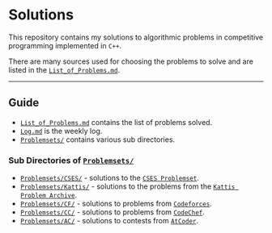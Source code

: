 # Solutions 
This repository contains my solutions to algorithmic problems in competitive programming implemented in `C++`.

There are many sources used for choosing the problems to solve and are listed in the [`List_of_Problems.md`](./List_of_Problems.md).

---

## Guide
- [`List_of_Problems.md`](./List_of_Problems.md) contains the list of problems solved.
- [`Log.md`](./Log.md) is the weekly log.
- [`Problemsets/`](/Problemsets/) contains various sub directories. 

### Sub Directories of [`Problemsets/`](/Problemsets/)
- [`Problemsets/CSES/`](/Problemsets/CSES/) - solutions to the [`CSES Problemset`](https://cses.fi/problemset/).
- [`Problemsets/Kattis/`](/Problemsets/Kattis/) - solutions to the problems from the [`Kattis Problem Archive`](https://open.kattis.com/).
- [`Problemsets/CF/`](/Problemsets/CF/) - solutions to problems from [`Codeforces`](https://codeforces.com/).
- [`Problemsets/CC/`](/Problemsets/CC/) - solutions to problems from [`CodeChef`](https://www.codeChef.com/).
- [`Problemsets/AC/`](/Problemsets/AC/) - solutions to contests from [`AtCoder`](https://atcoder.jp/).
